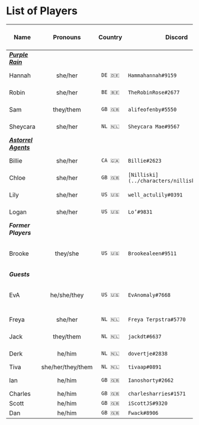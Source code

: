 # List of Players

| Name | Pronouns | Country | Discord | Instagram | Campaign | Character(s) & Appearances |
| --- |:---:|:---:| --- | --- | --- | --- |
| ***[Purple Rain](purple-rain/purple-rain.md)***
| Hannah | she/her | `DE 🇩🇪` | `Hammahannah#9159` | [jimbo_jane](https://www.instagram.com/jimbo_jane/) | [Purple Rain](purple-rain/purple-rain.md) | [Thanea Morlay](../characters/thanea-morlay.md) |
| Robin | she/her | `BE 🇧🇪` | `TheRobinRose#2677` | [awallflower_inbloom](https://www.instagram.com/awallflower_inbloom/) | [Purple Rain](purple-rain/purple-rain.md) | [Saoirse ó Dochartaigh](../characters/saoirse-o-dochartaigh.md) |
| Sam | they/them | `GB 🇬🇧` | `alifeofenby#5550` | [alifeofenby](https://www.instagram.com/alifeofenby/) | [Purple Rain](purple-rain/purple-rain.md) | [Torbra Tauff](../characters/torbra-tauff.md) |
| Sheycara | she/her | `NL 🇳🇱` | `Sheycara Mae#9567` | [sheycara](https://www.instagram.com/sheycara/) | [Purple Rain](purple-rain/purple-rain.md) | [Wizira](../characters/wizira.md) |
| ***[Astorrel Agents](astorrel-agents/astorrel-agents.md)***
| Billie | she/her | `CA 🇨🇦` | `Billie#2623` | [billie_by_design](https://www.instagram.com/billie_by_design/) | [Astorrel Agents](astorrel-agents/astorrel-agents.md) | [Ahsha Sallas](../characters/ahsha-sallas.md) |
| Chloe | she/her | `GB 🇬🇧` | `[Nilliski](../characters/nilliski.md)#2675` | | [Astorrel Agents](astorrel-agents/astorrel-agents.md) | [Noon Schiller](../characters/noon-schiller.md) |
| Lily | she/her | `US 🇺🇸` | `well_actulily#0391` | [well_actulily](https://www.instagram.com/well_actulily/) | [Astorrel Agents](astorrel-agents/astorrel-agents.md) | [Ephaine Seren](../characters/ephaine-seren.md)
| Logan | she/her | `US 🇺🇸` | `Lo’#9831` | [definitely_lo](https://www.instagram.com/definitely_lo/) | [Astorrel Agents](astorrel-agents/astorrel-agents.md) | [Redwyn Humpledopper](../characters/redwyn-humpledopper.md) |
| ***Former Players***
| Brooke | they/she | `US 🇺🇸` | `Brookealeen#9511` | [foxy.gremlin](https://www.instagram.com/foxy.gremlin/) | [Astorrel Agents](astorrel-agents/astorrel-agents.md) | [Whisper on the Breeze](../characters/whisper-on-the-breeze.md) ([AA01](../sessions/AA01.md) - [AA06](../sessions/AA06.md)) |
| ***Guests***
| EvA | he/she/they | `US 🇺🇸` | `EvAnomaly#7668` | [evanomaly](https://www.instagram.com/evanomaly/) | Guest | [Sarleen Truestriker](../characters/sarleen-truestriker.md) ([PR14](../sessions/PR14.md) - [PR15](../sessions/PR15.md))
| Freya | she/her | `NL 🇳🇱` | `Freya Terpstra#5770` | [freyajoanne](https://www.instagram.com/freyajoanne/) | Guest | [Ophelia Phantom](../characters/ophelia-phantom.md) |
| Jack | they/them | `NL 🇳🇱` | `jackdt#6637` | | Guest | [Moss Gloomhollow](../characters/moss-gloomhollow.md) |
| Derk | he/him | `NL 🇳🇱` | `dovertje#2838` | | Guest | [Norma Collarbone](../characters/norma-collarbone.md) |
| Tiva | she/her/they/them | `NL 🇳🇱` | `tivaap#0891` | | Guest | [Brian](../characters/brian.md) |
| Ian | he/him | `GB 🇬🇧` | `Ianoshorty#2662` | | Guest | [Faelon Fireburner](../characters/faelon-fireburner.md) |
| Charles | he/him | `GB 🇬🇧` | `charlesharries#1571` | | Guest | |
| Scott | he/him | `GB 🇬🇧` | `iScottJS#9320` | | Guest | |
| Dan | he/him | `GB 🇬🇧` | `Fwack#8906` | | Guest | |
